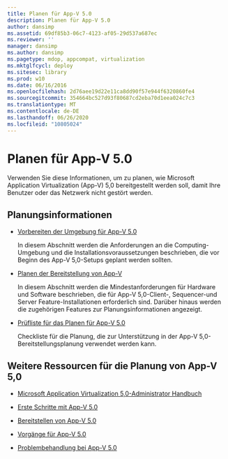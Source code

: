 ```yaml
---
title: Planen für App-V 5.0
description: Planen für App-V 5.0
author: dansimp
ms.assetid: 69df85b3-06c7-4123-af05-29d537a687ec
ms.reviewer: ''
manager: dansimp
ms.author: dansimp
ms.pagetype: mdop, appcompat, virtualization
ms.mktglfcycl: deploy
ms.sitesec: library
ms.prod: w10
ms.date: 06/16/2016
ms.openlocfilehash: 2d76aee19d22e11ca8dd90f57e944f6320860fe4
ms.sourcegitcommit: 354664bc527d93f80687cd2eba70d1eea024c7c3
ms.translationtype: MT
ms.contentlocale: de-DE
ms.lasthandoff: 06/26/2020
ms.locfileid: "10805024"
---
```

# Planen für App-V 5.0


Verwenden Sie diese Informationen, um zu planen, wie Microsoft Application Virtualization (App-V) 5,0 bereitgestellt werden soll, damit Ihre Benutzer oder das Netzwerk nicht gestört werden.

## Planungsinformationen


-   [Vorbereiten der Umgebung für App-V 5.0](preparing-your-environment-for-app-v-50.md)

    In diesem Abschnitt werden die Anforderungen an die Computing-Umgebung und die Installationsvoraussetzungen beschrieben, die vor Beginn des App-V 5,0-Setups geplant werden sollten.

-   [Planen der Bereitstellung von App-V](planning-to-deploy-app-v.md)

    In diesem Abschnitt werden die Mindestanforderungen für Hardware und Software beschrieben, die für App-V 5,0-Client-, Sequencer-und Server Feature-Installationen erforderlich sind. Darüber hinaus werden die zugehörigen Features zur Planungsinformationen angezeigt.

-   [Prüfliste für das Planen für App-V 5.0](app-v-50-planning-checklist.md)

    Checkliste für die Planung, die zur Unterstützung in der App-V 5,0-Bereitstellungsplanung verwendet werden kann.






## <a href="" id="other-resources-for-app-v-5-0-planning-"></a>Weitere Ressourcen für die Planung von App-V 5,0


-   [Microsoft Application Virtualization 5,0-Administrator Handbuch](microsoft-application-virtualization-50-administrators-guide.md)

-   [Erste Schritte mit App-V 5.0](getting-started-with-app-v-50--rtm.md)

-   [Bereitstellen von App-V 5.0](deploying-app-v-50.md)

-   [Vorgänge für App-V 5.0](operations-for-app-v-50.md)

-   [Problembehandlung bei App-V 5.0](troubleshooting-app-v-50.md)

 

 





